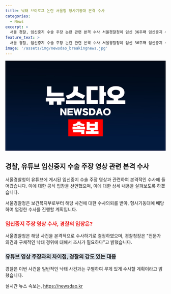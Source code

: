 ```yaml
---
title: 낙태 브이로그 논란 서울청 형사기동대 본격 수사
categories:
  - News
excerpt: >
  서울 경찰, 임신중지 수술 주장 논란 관련 본격 수사 서울경찰청이 임신 36주째 임신중지 수술 주장하는 유튜브 영상을 수사 중이다. 16일 서울경찰청은 보건복지부의 수사 요청을 받아들여 해당 사건을 본격 수사할 방침이라 밝혔다. 지난달 27일 해당 영상이 올라온 후 보건복지부가 살인 혐의로 수사를 의뢰한 것으로 전해졌다. 서울경찰청은 무게 있게 수사할 계획이라며 전문가 의견과 구체적인 낙태 경위에 대해서 조사가 필요하다고 전했다.
feature_text: >
  서울 경찰, 임신중지 수술 주장 논란 관련 본격 수사 서울경찰청이 임신 36주째 임신중지 수술 주장하는 유튜브 영상을 수사 중이다. 16일 서울경찰청은 보건복지부의 수사 요청을 받아들여 해당 사건을 본격 수사할 방침이라 밝혔다. 지난달 27일 해당 영상이 올라온 후 보건복지부가 살인 혐의로 수사를 의뢰한 것으로 전해졌다. 서울경찰청은 무게 있게 수사할 계획이라며 전문가 의견과 구체적인 낙태 경위에 대해서 조사가 필요하다고 전했다.
image: '/assets/img/newsdao_breakingnews.jpg'
---
```


<p><img src="/assets/img/newsdao_breakingnews.jpg" alt="implanttips 속보" /></p>

<h2 data-ke-size="size26">경찰, 유튜브 임신중지 수술 주장 영상 관련 본격 수사</h2>

<p>서울경찰청이 유튜브에 게시된 임신중지 수술 주장 영상과 관련하여 본격적인 수사에 들어갔습니다. 이에 대한 공식 입장을 선언했으며, 이에 대한 상세 내용을 살펴보도록 하겠습니다.</p>

<p data-ke-size="size16">서울경찰청은 보건복지부로부터 해당 사건에 대한 수사의뢰를 받아, 형사기동대에 배당하여 엄정한 수사를 진행할 계획입니다.</p>

<h3 data-ke-size="size24"><b><span style="color: #ee2323;">임신중지 주장 영상 수사, 경찰의 입장은?</span></b></h3>

<p data-ke-size="size16">서울경찰청은 해당 사건을 본격적으로 수사하기로 결정하였으며, 경찰청장은 "전문가 의견과 구체적인 낙태 경위에 대해서 조사가 필요하다"고 밝혔습니다.</p>

<h3 data-ke-size="size24"><b><span style="background-color: #21538527;">유튜브 영상 주장과의 차이점, 경찰의 강도 있는 대응</span></b></h3>

<p data-ke-size="size16">경찰은 이번 사건을 일반적인 낙태 사건과는 구별하여 무게 있게 수사할 계획이라고 밝혔습니다.</p>
실시간 뉴스 속보는, <a href="https://newsdao.kr" rel="dofollow">https://newsdao.kr</a>


